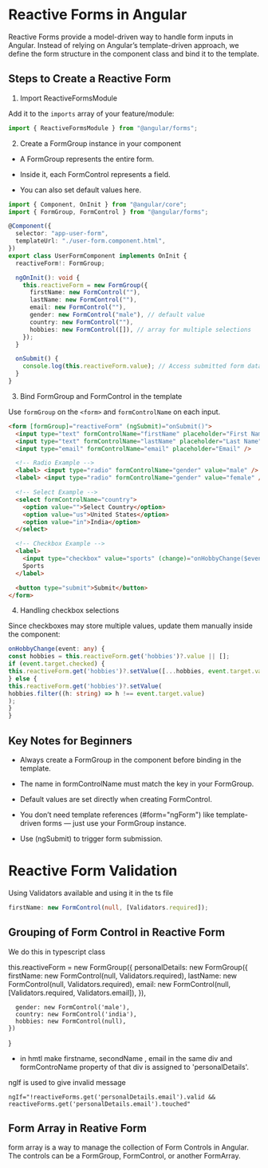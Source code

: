 # Reactive Forms in Angular

Reactive Forms provide a model-driven way to handle form inputs in Angular. Instead of relying on Angular’s template-driven approach, we define the form structure in the component class and bind it to the template.

## Steps to Create a Reactive Form

1. Import ReactiveFormsModule

Add it to the `imports` array of your feature/module:

```typescript
import { ReactiveFormsModule } from "@angular/forms";
```

2. Create a FormGroup instance in your component

- A FormGroup represents the entire form.

- Inside it, each FormControl represents a field.

- You can also set default values here.

```typescript
import { Component, OnInit } from "@angular/core";
import { FormGroup, FormControl } from "@angular/forms";

@Component({
  selector: "app-user-form",
  templateUrl: "./user-form.component.html",
})
export class UserFormComponent implements OnInit {
  reactiveForm!: FormGroup;

  ngOnInit(): void {
    this.reactiveForm = new FormGroup({
      firstName: new FormControl(""),
      lastName: new FormControl(""),
      email: new FormControl(""),
      gender: new FormControl("male"), // default value
      country: new FormControl(""),
      hobbies: new FormControl([]), // array for multiple selections
    });
  }

  onSubmit() {
    console.log(this.reactiveForm.value); // Access submitted form data
  }
}
```

3. Bind FormGroup and FormControl in the template

Use `formGroup` on the `<form>` and `formControlName` on each input.

```html
<form [formGroup]="reactiveForm" (ngSubmit)="onSubmit()">
  <input type="text" formControlName="firstName" placeholder="First Name" />
  <input type="text" formControlName="lastName" placeholder="Last Name" />
  <input type="email" formControlName="email" placeholder="Email" />

  <!-- Radio Example -->
  <label> <input type="radio" formControlName="gender" value="male" /> Male </label>
  <label> <input type="radio" formControlName="gender" value="female" /> Female </label>

  <!-- Select Example -->
  <select formControlName="country">
    <option value="">Select Country</option>
    <option value="us">United States</option>
    <option value="in">India</option>
  </select>

  <!-- Checkbox Example -->
  <label>
    <input type="checkbox" value="sports" (change)="onHobbyChange($event)" [checked]="reactiveForm.get('hobbies')?.value.includes('sports')" />
    Sports
  </label>

  <button type="submit">Submit</button>
</form>
```

4. Handling checkbox selections

Since checkboxes may store multiple values, update them manually inside the component:

```typescript
onHobbyChange(event: any) {
const hobbies = this.reactiveForm.get('hobbies')?.value || [];
if (event.target.checked) {
this.reactiveForm.get('hobbies')?.setValue([...hobbies, event.target.value]);
} else {
this.reactiveForm.get('hobbies')?.setValue(
hobbies.filter((h: string) => h !== event.target.value)
);
}
}
```

## Key Notes for Beginners

- Always create a FormGroup in the component before binding in the template.

- The name in formControlName must match the key in your FormGroup.

- Default values are set directly when creating FormControl.

- You don’t need template references (#form="ngForm") like template-driven forms — just use your FormGroup instance.

- Use (ngSubmit) to trigger form submission.

# Reactive Form Validation

Using Validators available and using it in the ts file

```typescript
firstName: new FormControl(null, [Validators.required]);
```

## Grouping of Form Control in Reactive Form

We do this in typescript class

this.reactiveForm = new FormGroup({
personalDetails: new FormGroup({
firstName: new FormControl(null, Validators.required),
lastName: new FormControl(null, Validators.required),
email: new FormControl(null, [Validators.required, Validators.email]),
}),

      gender: new FormControl('male'),
      country: new FormControl('india'),
      hobbies: new FormControl(null),
    })

}

- in hmtl make firstname, secondName , email in the same div and formControName property of that div is assigned to 'personalDetails'.

ngIf is used to give invalid message

`ngIf="!reactiveForms.get('personalDetails.email').valid && reactiveForms.get('personalDetails.email').touched"`

## Form Array in Reative Form

form array is a way to manage the collection of Form Controls in Angular. The controls can be a FormGroup, FormControl, or another FormArray.

